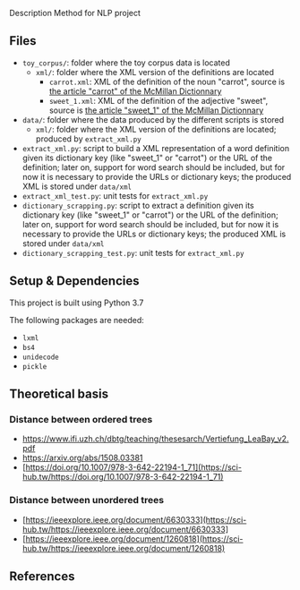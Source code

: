 Description
Method for NLP project

## Files
* `toy_corpus/`: folder where the toy corpus data is located
  * `xml/`: folder where the XML version of the definitions are located
    * `carrot.xml`: XML of the definition of the noun "carrot", source is [the article "carrot" of the McMillan Dictionnary](https://www.macmillandictionary.com/dictionary/british/carrot)
    * `sweet_1.xml`: XML of the definition of the adjective "sweet", source is [the article "sweet_1" of the McMillan Dictionnary](https://www.macmillandictionary.com/dictionary/british/sweet_1)
* `data/`: folder where the data produced by the different scripts is stored
  * `xml/`: folder where the XML version of the definitions are located; produced by `extract_xml.py`
* `extract_xml.py`: script to build a XML representation of a word definition given its dictionary key (like "sweet_1" or "carrot") or the URL of the definition; later on, support for word search should be included, but for now it is necessary to provide the URLs or dictionary keys; the produced XML is stored under `data/xml`
* `extract_xml_test.py`: unit tests for `extract_xml.py`
* `dictionary_scrapping.py`: script to extract a definition given its dictionary key (like "sweet_1" or "carrot") or the URL of the definition; later on, support for word search should be included, but for now it is necessary to provide the URLs or dictionary keys; the produced XML is stored under `data/xml`
* `dictionary_scrapping_test.py`: unit tests for `extract_xml.py`

## Setup & Dependencies
This project is built using Python 3.7

The following packages are needed:
* `lxml`
* `bs4`
* `unidecode`
* `pickle`

## Theoretical basis
### Distance between ordered trees
* https://www.ifi.uzh.ch/dbtg/teaching/thesesarch/Vertiefung_LeaBay_v2.pdf
* https://arxiv.org/abs/1508.03381
* [https://doi.org/10.1007/978-3-642-22194-1_71](https://sci-hub.tw/https://doi.org/10.1007/978-3-642-22194-1_71)

### Distance between unordered trees
* [https://ieeexplore.ieee.org/document/6630333](https://sci-hub.tw/https://ieeexplore.ieee.org/document/6630333]
* [https://ieeexplore.ieee.org/document/1260818](https://sci-hub.tw/https://ieeexplore.ieee.org/document/1260818)

## References

